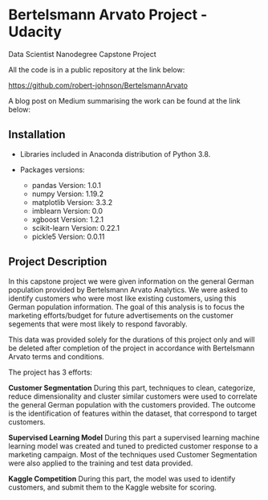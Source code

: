 # Bertelsmann Arvato Project - Udacity

Data Scientist Nanodegree Capstone Project

All the code is in a public repository at the link below:

https://github.com/robert-johnson/BertelsmannArvato

A blog post on Medium summarising the work can be found at the link below:

<medium url to post>

## Installation

- Libraries included in Anaconda distribution of Python 3.8.
- Packages versions:

    - pandas Version: 1.0.1
    - numpy Version: 1.19.2
    - matplotlib Version: 3.3.2
    - imblearn Version: 0.0
    - xgboost Version: 1.2.1
    - scikit-learn Version: 0.22.1
    - pickle5 Version: 0.0.11

## Project Description

In this capstone project we were given information on the general German population provided by Bertelsmann Arvato Analytics.  We were asked to identify customers who were most like existing customers, using this German population information.  The goal of this analysis is to focus the marketing efforts/budget for future advertisements on the customer segements that were most likely to respond favorably.
  
This data was provided solely for the durations of this project only and will be deleted after completion of the project
in accordance with Bertelsmann Arvato terms and conditions.

The project has 3 efforts:

**Customer Segmentation**
During this part, techniques to clean, categorize, reduce dimensionality and cluster similar customers were used to correlate the general German population with the customers provided.  The outcome is the identification of features within the dataset, that correspond to target customers.

**Supervised Learning Model**
During this part a supervised learning machine learning model was created and tuned to predicted customer response to a marketing campaign.  Most of the techniques used Customer Segmentation were also applied to the training and test data provided.

**Kaggle Competition**
During this part, the model was used to identify customers, and submit them to the Kaggle website for scoring.
